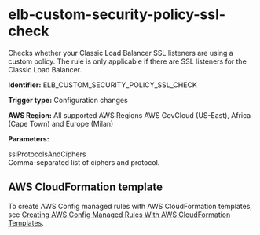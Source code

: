 # elb\-custom\-security\-policy\-ssl\-check<a name="elb-custom-security-policy-ssl-check"></a>

Checks whether your Classic Load Balancer SSL listeners are using a custom policy\. The rule is only applicable if there are SSL listeners for the Classic Load Balancer\. 

**Identifier:** ELB\_CUSTOM\_SECURITY\_POLICY\_SSL\_CHECK

**Trigger type:** Configuration changes

**AWS Region:** All supported AWS Regions AWS GovCloud \(US\-East\), Africa \(Cape Town\) and Europe \(Milan\)

**Parameters:**

sslProtocolsAndCiphers  
Comma\-separated list of ciphers and protocol\.

## AWS CloudFormation template<a name="w24aac11c29c17d165c15"></a>

To create AWS Config managed rules with AWS CloudFormation templates, see [Creating AWS Config Managed Rules With AWS CloudFormation Templates](aws-config-managed-rules-cloudformation-templates.md)\.